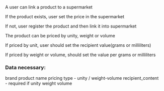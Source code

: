 A user can link a product to a supermarket

If the product exists, user set the price in the supermarket

If not, user register the product and then link it into supermarket

The product can be priced by unity, weight or volume

If priced by unit, user should set the recipient value(grams or milliliters)

If priced by weight or volume, should set the value per grams or milliliters

### Data necessary:

brand
product name
pricing type - unity / weight-volume
recipient_content - required if unity
weight
volume


